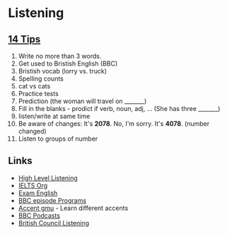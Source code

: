 Listening
====

## [14 Tips](https://www.youtube.com/watch?v=OualsHB1FqE)

1. Write no more than 3 words.
2. Get used to Bristish English (BBC)
3. Bristish vocab (lorry vs. truck)
4. Spelling counts
5. cat vs cats
6. Practice tests
7. Prediction (the woman will travel on _______)
8. Fill in the blanks - prodict if verb, noun, adj, … (She has three _______)
9. listen/write at same time
10. Be aware of changes: It's **2078**. No, I'm sorry. It's **4078**. (number changed)
11. Listen to groups of number

## Links

* [High Level Listening](http://www.highlevellistening.com/)
* [IELTS Org](https://www.ielts.org/about-the-test/sample-test-questions)
* [Exam English](http://examenglish.com/IELTS/IELTS_listening.html)
* [BBC episode Programs](http://www.bbc.co.uk/programmes/b006qykl)
* [Accent gmu](http://accent.gmu.edu/) - Learn different accents
* [BBC Podcasts](http://learnenglish.britishcouncil.org/en/listen-and-watch)
* [British Council Listening](http://takeielts.britishcouncil.org/prepare-your-test/free-ielts-practice-tests/listening-practice-test-1?utm_source=futurelearn&utm_medium=listening_link&utm_content=week-3&utm_campaign=ieltsmooc4-2016)
